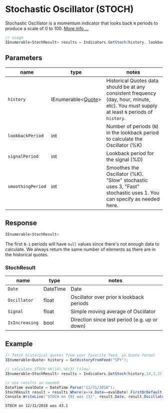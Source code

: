 ﻿# Stochastic Oscillator (STOCH)

Stochastic Oscillator is a momentum indicator that looks back `N` periods to produce a scale of 0 to 100.
[More info ...](https://school.stockcharts.com/doku.php?id=technical_indicators:stochastic_oscillator_fast_slow_and_full)

``` C#
// usage
IEnumerable<StochResult> results = Indicators.GetStoch(history, lookbackPeriod, signalPeriod, smoothingPeriod);  
```

## Parameters

| name | type | notes
| -- |-- |--
| `history` | IEnumerable\<[Quote](../../README.md#Quote)\> | Historical Quotes data should be at any consistent frequency (day, hour, minute, etc).  You must supply at least `N` periods of `history`.
| `lookbackPeriod` | int | Number of periods (`N`) in the lookback period to calculate the Oscillator (%K)
| `signalPeriod` | int | Lookback period for the signal (%D)
| `smoothingPeriod` | int | Smoothes the Oscillator (%K).  "Slow" stochastic uses 3, "Fast" stochastic uses 1.  You can specify as needed here.

## Response

``` C#
IEnumerable<StochResult>
```

The first `N-1` periods will have `null` values since there's not enough data to calculate.  We always return the same number of elements as there are in the historical quotes.

### StochResult

| name | type | notes
| -- |-- |--
| `Date` | DateTime | Date
| `Oscillator` | float | Oscillator over prior `N` lookback periods
| `Signal` | float | Simple moving average of Oscillator
| `IsIncreasing` | bool | Direction since last period (e.g. up or down)

## Example

``` C#
// fetch historical quotes from your favorite feed, in Quote format
IEnumerable<Quote> history = GetHistoryFromFeed("SPY");

// calculate STOCH %K(14),%D(3) (slow)
IEnumerable<StochResult> results = Indicators.GetStoch(history,14,3,3);

// use results as needed
DateTime evalDate = DateTime.Parse("12/31/2018");
StochResult result = results.Where(x=>x.Date==evalDate).FirstOrDefault();
Console.WriteLine("STOCH on {0} was {1}", result.Date, result.Oscillator);
```

``` text
STOCH on 12/31/2018 was 43.1
```
